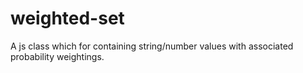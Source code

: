 # weighted-set
A js class which for containing string/number values with associated probability weightings.

